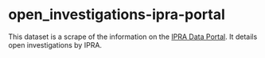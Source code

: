 # open_investigations-ipra-portal

This dataset is a scrape of the information on the [IPRA Data Portal](http://portal.iprachicago.org/). It details open investigations by IPRA. 